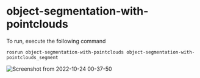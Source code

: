 # object-segmentation-with-pointclouds

To run, execute the following command
```
rosrun object-segmentation-with-pointclouds object-segmentation-with-pointclouds_segment
```
![Screenshot from 2022-10-24 00-37-50](https://user-images.githubusercontent.com/31171083/197404860-703511bf-3bc1-4015-9bfd-a04fbc7cecf8.png)
